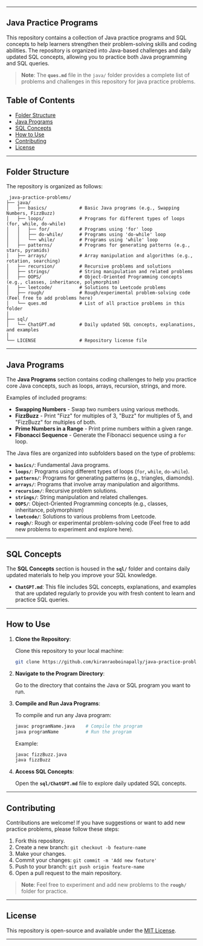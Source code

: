 
---

## Java Practice Programs

This repository contains a collection of Java practice programs and SQL concepts to help learners strengthen their problem-solving skills and coding abilities. The repository is organized into Java-based challenges and daily updated SQL concepts, allowing you to practice both Java programming and SQL queries.

> **Note**: The **`ques.md`** file in the `java/` folder provides a complete list of problems and challenges in this repository for java practice problems.

## Table of Contents

- [Folder Structure](#folder-structure)
- [Java Programs](#java-programs)
- [SQL Concepts](#sql-concepts)
- [How to Use](#how-to-use)
- [Contributing](#contributing)
- [License](#license)

---

## Folder Structure

The repository is organized as follows:
```
 java-practice-problems/
├── java/
│   ├── basics/            # Basic Java programs (e.g., Swapping Numbers, FizzBuzz)
│   ├── loops/             # Programs for different types of loops (for, while, do-while)
│   │   ├── for/           # Programs using 'for' loop
│   │   ├── do-while/      # Programs using 'do-while' loop
│   │   └── while/         # Programs using 'while' loop
│   ├── patterns/          # Programs for generating patterns (e.g., stars, pyramids)
│   ├── arrays/            # Array manipulation and algorithms (e.g., rotation, searching)
│   ├── recursion/         # Recursive problems and solutions
│   ├── strings/           # String manipulation and related problems
│   ├── OOPS/              # Object-Oriented Programming concepts (e.g., classes, inheritance, polymorphism)
│   ├── leetcode/          # Solutions to Leetcode problems
│   ├── rough/             # Rough/experimental problem-solving code (Feel free to add problems here)
│   └── ques.md            # List of all practice problems in this folder
│
├── sql/
│   └── ChatGPT.md         # Daily updated SQL concepts, explanations, and examples
│
└── LICENSE                # Repository license file
```       
---

## Java Programs

The **Java Programs** section contains coding challenges to help you practice core Java concepts, such as loops, arrays, recursion, strings, and more.

Examples of included programs:

- **Swapping Numbers** - Swap two numbers using various methods.
- **FizzBuzz** - Print "Fizz" for multiples of 3, "Buzz" for multiples of 5, and "FizzBuzz" for multiples of both.
- **Prime Numbers in a Range** - Print prime numbers within a given range.
- **Fibonacci Sequence** - Generate the Fibonacci sequence using a `for` loop.

The Java files are organized into subfolders based on the type of problems:

- **`basics/`**: Fundamental Java programs.
- **`loops/`**: Programs using different types of loops (`for`, `while`, `do-while`).
- **`patterns/`**: Programs for generating patterns (e.g., triangles, diamonds).
- **`arrays/`**: Programs that involve array manipulation and algorithms.
- **`recursion/`**: Recursive problem solutions.
- **`strings/`**: String manipulation and related challenges.
- **`OOPS/`**: Object-Oriented Programming concepts (e.g., classes, inheritance, polymorphism)
- **`leetcode/`**: Solutions to various problems from Leetcode.
- **`rough/`**: Rough or experimental problem-solving code (Feel free to add new problems to experiment and explore here).

---

## SQL Concepts

The **SQL Concepts** section is housed in the **`sql/`** folder and contains daily updated materials to help you improve your SQL knowledge.

- **`ChatGPT.md`**: This file includes SQL concepts, explanations, and examples that are updated regularly to provide you with fresh content to learn and practice SQL queries.

---

## How to Use

1. **Clone the Repository**:

   Clone this repository to your local machine:

   ```bash
   git clone https://github.com/kiranraoboinapally/java-practice-problems.git
   ```

2. **Navigate to the Program Directory**:

   Go to the directory that contains the Java or SQL program you want to run.

3. **Compile and Run Java Programs**:

   To compile and run any Java program:

   ```bash
   javac programName.java    # Compile the program
   java programName          # Run the program
   ```

   Example:

   ```bash
   javac fizzBuzz.java
   java fizzBuzz
   ```

4. **Access SQL Concepts**:

   Open the **`sql/ChatGPT.md`** file to explore daily updated SQL concepts.

---

## Contributing

Contributions are welcome! If you have suggestions or want to add new practice problems, please follow these steps:

1. Fork this repository.
2. Create a new branch: `git checkout -b feature-name`
3. Make your changes.
4. Commit your changes: `git commit -m 'Add new feature'`
5. Push to your branch: `git push origin feature-name`
6. Open a pull request to the main repository.

> **Note**: Feel free to experiment and add new problems to the **`rough/`** folder for practice.

---

## License

This repository is open-source and available under the [MIT License](LICENSE).

---

